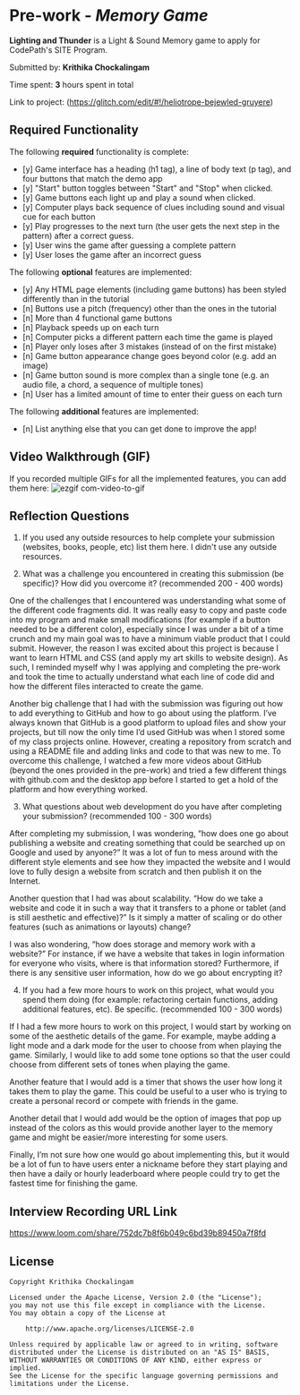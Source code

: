 # Pre-work - *Memory Game*

**Lighting and Thunder** is a Light & Sound Memory game to apply for CodePath's SITE Program. 

Submitted by: **Krithika Chockalingam**

Time spent: **3** hours spent in total

Link to project: (https://glitch.com/edit/#!/heliotrope-bejewled-gruyere)

## Required Functionality

The following **required** functionality is complete:

* [y] Game interface has a heading (h1 tag), a line of body text (p tag), and four buttons that match the demo app
* [y] "Start" button toggles between "Start" and "Stop" when clicked. 
* [y] Game buttons each light up and play a sound when clicked. 
* [y] Computer plays back sequence of clues including sound and visual cue for each button
* [y] Play progresses to the next turn (the user gets the next step in the pattern) after a correct guess. 
* [y] User wins the game after guessing a complete pattern
* [y] User loses the game after an incorrect guess


The following **optional** features are implemented:

* [y] Any HTML page elements (including game buttons) has been styled differently than in the tutorial
* [n] Buttons use a pitch (frequency) other than the ones in the tutorial
* [n] More than 4 functional game buttons
* [n] Playback speeds up on each turn
* [n] Computer picks a different pattern each time the game is played
* [n] Player only loses after 3 mistakes (instead of on the first mistake)
* [n] Game button appearance change goes beyond color (e.g. add an image)
* [n] Game button sound is more complex than a single tone (e.g. an audio file, a chord, a sequence of multiple tones)
* [n] User has a limited amount of time to enter their guess on each turn

The following **additional** features are implemented:

- [n] List anything else that you can get done to improve the app!

## Video Walkthrough (GIF)

If you recorded multiple GIFs for all the implemented features, you can add them here:
![ezgif com-video-to-gif](https://user-images.githubusercontent.com/66399833/161364274-ceee313b-3405-414c-8eda-21ff255860e6.gif)

## Reflection Questions
1. If you used any outside resources to help complete your submission (websites, books, people, etc) list them here. 
I didn't use any outside resources. 

2. What was a challenge you encountered in creating this submission (be specific)? How did you overcome it? (recommended 200 - 400 words) 

One of the challenges that I encountered was understanding what some of the different code fragments did. It was really easy to copy and paste code into my program and make small modifications (for example if a button needed to be a different color), especially since I was under a bit of a time crunch and my main goal was to have a minimum viable product that I could submit. However, the reason I was excited about this project is because I want to learn HTML and CSS (and apply my art skills to website design). As such, I reminded myself why I was applying and completing the pre-work and took the time to actually understand what each line of code did and how the different files interacted to create the game. 

Another big challenge that I had with the submission was figuring out how to add everything to GitHub and how to go about using the platform. I’ve always known that GitHub is a good platform to upload files and show your projects, but till now the only time I’d used GitHub was when I stored some of my class projects online. However, creating a repository from scratch and using a README file and adding links and code to that was new to me. To overcome this challenge, I watched a few more videos about GitHub (beyond the ones provided in the pre-work) and tried a few different things with github.com and the desktop app before I started to get a hold of the platform and how everything worked. 


3. What questions about web development do you have after completing your submission? (recommended 100 - 300 words) 

After completing my submission, I was wondering, “how does one go about publishing a website and creating something that could be searched up on Google and used by anyone?” It was a lot of fun to mess around with the different style elements and see how they impacted the website and I would love to fully design a website from scratch and then publish it on the Internet. 

Another question that I had was about scalability. “How do we take a website and code it in such a way that it transfers to a phone or tablet (and is still aesthetic and effective)?” Is it simply a matter of scaling or do other features (such as animations or layouts) change? 

I was also wondering, “how does storage and memory work with a website?” For instance, if we have a website that takes in login information for everyone who visits, where is that information stored? Furthermore, if there is any sensitive user information, how do we go about encrypting it? 


4. If you had a few more hours to work on this project, what would you spend them doing (for example: refactoring certain functions, adding additional features, etc). Be specific. (recommended 100 - 300 words) 

If I had a few more hours to work on this project, I would start by working on some of the aesthetic details of the game. For example, maybe adding a light mode and a dark mode for the user to choose from when playing the game. Similarly, I would like to add some tone options so that the user could choose from different sets of tones when playing the game. 

Another feature that I would add is a timer that shows the user how long it takes them to play the game. This could be useful to a user who is trying to create a personal record or compete with friends in the game. 

Another detail that I would add would be the option of images that pop up instead of the colors as this would provide another layer to the memory game and might be easier/more interesting for some users. 

Finally, I’m not sure how one would go about implementing this, but it would be a lot of fun to have users enter a nickname before they start playing and then have a daily or hourly leaderboard where people could try to get the fastest time for finishing the game. 




## Interview Recording URL Link

https://www.loom.com/share/752dc7b8f6b049c6bd39b89450a7f8fd


## License

    Copyright Krithika Chockalingam

    Licensed under the Apache License, Version 2.0 (the "License");
    you may not use this file except in compliance with the License.
    You may obtain a copy of the License at

        http://www.apache.org/licenses/LICENSE-2.0

    Unless required by applicable law or agreed to in writing, software
    distributed under the License is distributed on an "AS IS" BASIS,
    WITHOUT WARRANTIES OR CONDITIONS OF ANY KIND, either express or implied.
    See the License for the specific language governing permissions and
    limitations under the License.
